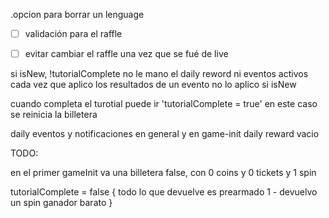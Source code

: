 .opcion para borrar un lenguage
- [ ] validación para el raffle
- [ ] evitar cambiar el raffle una vez que se fué de live



si isNew, !tutorialComplete no le mano el daily reword ni eventos activos 
cada vez que aplico los resultados de un evento no lo aplico si isNew

cuando completa el turotial puede ir 'tutorialComplete = true' en este caso se reinicia la billetera

daily eventos y notificaciones en general y en game-init daily reward vacio



TODO:

en el primer gameInit va una billetera false, con 0 coins y 0 tickets y 1 spin

tutorialComplete = false {
  todo lo que devuelve es prearmado
  1 - devuelvo un spin ganador barato
}